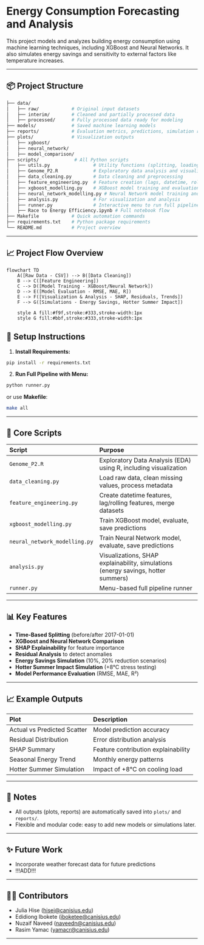 # Energy Consumption Forecasting and Analysis

This project models and analyzes building energy consumption using machine learning techniques, 
including XGBoost and Neural Networks. It also simulates energy savings and sensitivity to external factors like temperature increases.

---

## 📦 Project Structure

```bash
├── data/
│   ├── raw/            # Original input datasets
│   ├── interim/        # Cleaned and partially processed data
│   ├── processed/      # Fully processed data ready for modeling
├── models/             # Saved machine learning models
├── reports/            # Evaluation metrics, predictions, simulation results
├── plots/              # Visualization outputs
│   ├── xgboost/
│   ├── neural_network/
│   ├── model_comparison/
├── scripts/             # All Python scripts
│   ├── utils.py                # Utility functions (splitting, loading)
│   ├── Genome_P2.R             # Exploratory data analysis and visualization (in R)
│   ├── data_cleaning.py        # Data cleaning and preprocessing 
│   ├── feature_engineering.py  # Feature creation (lags, datetime, rolling stats), merge datasets
│   ├── xgboost_modelling.py    # XGBoost model training and evaluation
│   ├── neural_network_modelling.py # Neural Network model training and evaluation
│   ├── analysis.py             # For visualization and analysis
│   ├── runner.py               # Interactive menu to run full pipeline
│   ├── Race to Energy Efficiency.ipynb # Full notebook flow
├── Makefile            # Quick automation commands
├── requirements.txt    # Python package requirements
└── README.md           # Project overview
```

---
## 📈 Project Flow Overview

```mermaid
flowchart TD
    A([Raw Data - CSV]) --> B([Data Cleaning])
    B --> C([Feature Engineering])
    C --> D([Model Training - XGBoost/Neural Network])
    D --> E([Model Evaluation - RMSE, MAE, R])
    E --> F([Visualization & Analysis - SHAP, Residuals, Trends])
    F --> G([Simulations - Energy Savings, Hotter Summer Impact])

    style A fill:#f9f,stroke:#333,stroke-width:1px
    style G fill:#bbf,stroke:#333,stroke-width:1px
```

## 🚀 Setup Instructions

1. **Install Requirements:**

```bash
pip install -r requirements.txt
```

2. **Run Full Pipeline with Menu:**

```bash
python runner.py
```

or use **Makefile**:

```bash
make all
```

---

## 🧠 Core Scripts

| Script                        | Purpose                                                                           |
|:------------------------------|:----------------------------------------------------------------------------------|
| `Genome_P2.R`                 | Exploratory Data Analysis (EDA) using R, including visualization                                                           |
| `data_cleaning.py`            | Load raw data, clean missing values, process metadata                             |
| `feature_engineering.py`      | Create datetime features, lag/rolling features, merge datasets                    |
| `xgboost_modelling.py`        | Train XGBoost model, evaluate, save predictions                                   |
| `neural_network_modelling.py` | Train Neural Network model, evaluate, save predictions                            |
| `analysis.py`                 | Visualizations, SHAP explainability, simulations (energy savings, hotter summers) |
| `runner.py`                   | Menu-based full pipeline runner                                                   |

---

## 📊 Key Features

- **Time-Based Splitting** (before/after 2017-01-01)
- **XGBoost and Neural Network Comparison**
- **SHAP Explainability** for feature importance
- **Residual Analysis** to detect anomalies
- **Energy Savings Simulation** (10%, 20% reduction scenarios)
- **Hotter Summer Impact Simulation** (+8°C stress testing)
- **Model Performance Evaluation** (RMSE, MAE, R²)

---

## 📈 Example Outputs

| Plot | Description |
|:---|:---|
| Actual vs Predicted Scatter | Model prediction accuracy |
| Residual Distribution | Error distribution analysis |
| SHAP Summary | Feature contribution explainability |
| Seasonal Energy Trend | Monthly energy patterns |
| Hotter Summer Simulation | Impact of +8°C on cooling load |

---

## 💬 Notes

- All outputs (plots, reports) are automatically saved into `plots/` and `reports/`.
- Flexible and modular code: easy to add new models or simulations later.

---

## ✨ Future Work

- Incorporate weather forecast data for future predictions
- !!!ADD!!!

---

## 👨‍💻 Contributors

- Julia Hise (hisej@canisius.edu)
- Edidiong Ibokete (iboketee@canisius.edu)
- Nuzaif Naveed (naveedn@canisius.edu)
- Rasim Yamac (yamacr@canisius.edu)

---
